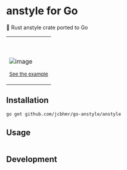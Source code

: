 # anstyle for Go

🦀 Rust anstyle crate ported to Go

<table align=center><td>

```go

```

<tr><td>

![image](https://github.com/jcbhmr/go-anstyle/assets/61068799/c81aefff-82e4-44b8-a54f-9b8409941ba6)

<sup>[See the example](examples/dump-style)</sup>

</table>

## Installation

```sh
go get github.com/jcbhmr/go-anstyle/anstyle
```

## Usage

```go

```

<!-- <sub>📝 This project follows the [Go language binding for Rust](https://jcbhmr.me/Rust-Go/) recommendations.</sub> -->

## Development
